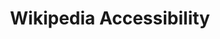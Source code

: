 ---
article: 
    publishedTime: "2025-06-27T10:50Z"
    modifiedTime: "2025-06-19T10:07Z"
    authors: ["Violet Monserate"]
    section: Personal Projects
    tags: ["html", "observable", "github" ]
layout: '@components/MarkdownProjectLayout.astro'
title: Wikipedia Accessibility 
description: Developing data tools for the everyday user to bridge the gap in knowledge in Simple Wikipedia 
seoDescription: Using web-dev (html & Observable) to develop data tools for the everyday user to bridge the gap in knowledge in Simple Wikipedia 
image:
    src: "@assets/astro.webp"
    alt: 'The Astro logo on a dark background with a pink glow.'
startDate: 2024-11
finishDate: 2024-12
icons: ["html", "observable", "github"]
---